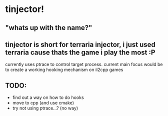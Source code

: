 # tinjector!
## "whats up with the name?"
tinjector is short for terraria injector, i just used terraria cause thats the game i play the most :P
---
currently uses ptrace to control target process. current main focus would be to create a working hooking mechanism on il2cpp games

## TODO:
- find out a way on how to do hooks
- move to cpp (and use cmake)
- try not using ptrace...? (no way)

